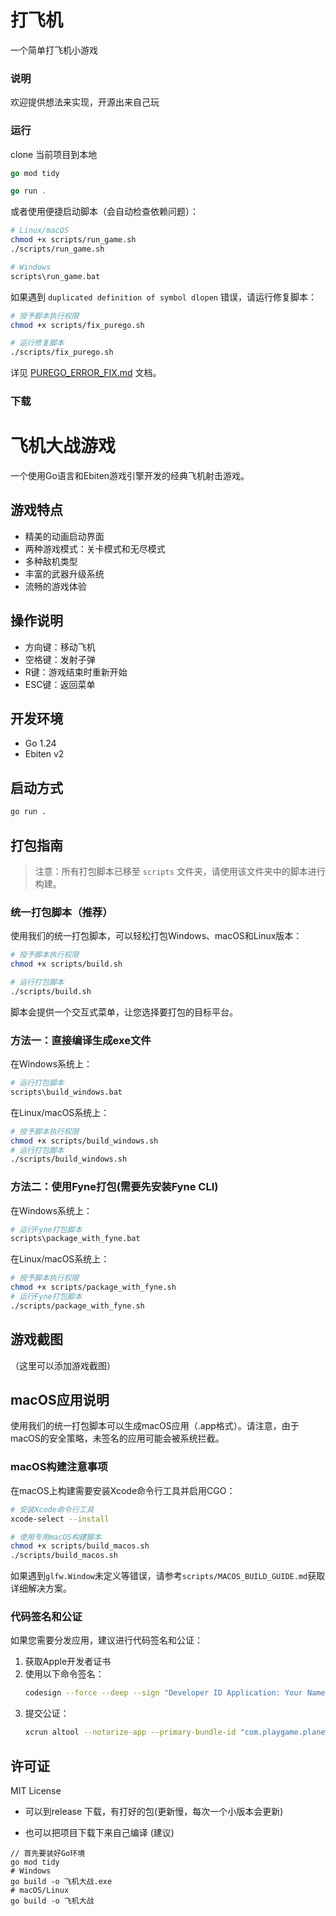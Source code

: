# 打飞机
一个简单打飞机小游戏

### 说明
欢迎提供想法来实现，开源出来自己玩

### 运行
 clone 当前项目到本地

```Go
go mod tidy

go run .
```

或者使用便捷启动脚本（会自动检查依赖问题）：

```bash
# Linux/macOS
chmod +x scripts/run_game.sh
./scripts/run_game.sh

# Windows
scripts\run_game.bat
```

如果遇到 `duplicated definition of symbol dlopen` 错误，请运行修复脚本：

```bash
# 授予脚本执行权限
chmod +x scripts/fix_purego.sh

# 运行修复脚本
./scripts/fix_purego.sh
```

详见 [PUREGO_ERROR_FIX.md](./scripts/PUREGO_ERROR_FIX.md) 文档。

### 下载
# 飞机大战游戏

一个使用Go语言和Ebiten游戏引擎开发的经典飞机射击游戏。

## 游戏特点

- 精美的动画启动界面
- 两种游戏模式：关卡模式和无尽模式
- 多种敌机类型
- 丰富的武器升级系统
- 流畅的游戏体验

## 操作说明

- 方向键：移动飞机
- 空格键：发射子弹
- R键：游戏结束时重新开始
- ESC键：返回菜单

## 开发环境

- Go 1.24
- Ebiten v2

## 启动方式

```bash
go run .
```

## 打包指南

> 注意：所有打包脚本已移至 `scripts` 文件夹，请使用该文件夹中的脚本进行构建。

### 统一打包脚本（推荐）

使用我们的统一打包脚本，可以轻松打包Windows、macOS和Linux版本：

```bash
# 授予脚本执行权限
chmod +x scripts/build.sh

# 运行打包脚本
./scripts/build.sh
```

脚本会提供一个交互式菜单，让您选择要打包的目标平台。

### 方法一：直接编译生成exe文件

在Windows系统上：
```bash
# 运行打包脚本
scripts\build_windows.bat
```

在Linux/macOS系统上：
```bash
# 授予脚本执行权限
chmod +x scripts/build_windows.sh
# 运行打包脚本
./scripts/build_windows.sh
```

### 方法二：使用Fyne打包(需要先安装Fyne CLI)

在Windows系统上：
```bash
# 运行Fyne打包脚本
scripts\package_with_fyne.bat
```

在Linux/macOS系统上：
```bash
# 授予脚本执行权限
chmod +x scripts/package_with_fyne.sh
# 运行Fyne打包脚本
./scripts/package_with_fyne.sh
```

## 游戏截图

（这里可以添加游戏截图）

## macOS应用说明

使用我们的统一打包脚本可以生成macOS应用（.app格式）。请注意，由于macOS的安全策略，未签名的应用可能会被系统拦截。

### macOS构建注意事项

在macOS上构建需要安装Xcode命令行工具并启用CGO：

```bash
# 安装Xcode命令行工具
xcode-select --install

# 使用专用macOS构建脚本
chmod +x scripts/build_macos.sh
./scripts/build_macos.sh
```

如果遇到`glfw.Window`未定义等错误，请参考`scripts/MACOS_BUILD_GUIDE.md`获取详细解决方案。

### 代码签名和公证

如果您需要分发应用，建议进行代码签名和公证：

1. 获取Apple开发者证书
2. 使用以下命令签名：
   ```bash
   codesign --force --deep --sign "Developer ID Application: Your Name" dist/飞机大战.app
   ```
3. 提交公证：
   ```bash
   xcrun altool --notarize-app --primary-bundle-id "com.playgame.planewar" --username "your@apple.id" --password "app-specific-password" --file dist/飞机大战.app
   ```

## 许可证

MIT License
- 可以到release 下载，有打好的包(更新慢，每次一个小版本会更新)

- 也可以把项目下载下来自己编译 (建议)

```
// 首先要装好Go环境
go mod tidy
# Windows
go build -o 飞机大战.exe
# macOS/Linux
go build -o 飞机大战
```